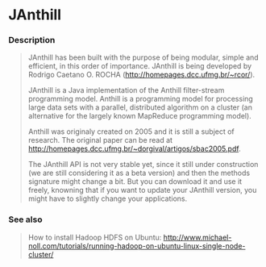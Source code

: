 JAnthill
========

### Description

>JAnthill has been built with the purpose of being modular, simple and efficient, in this order of importance.
>JAnthill is being developed by Rodrigo Caetano O. ROCHA (http://homepages.dcc.ufmg.br/~rcor/).
> 
>JAnthill is a Java implementation of the Anthill filter-stream programming model.
>Anthill is a programming model for processing large data sets with a parallel, distributed algorithm on a cluster (an alternative for the largely known MapReduce programming model).
> 
> Anthill was originaly created on 2005 and it is still a subject of research.
> The original paper can be read at http://homepages.dcc.ufmg.br/~dorgival/artigos/sbac2005.pdf.
> 
> The JAnthill API is not very stable yet, since it still under construction (we are still considering it as a beta version) and then the methods signature might change a bit.
> But you can download it and use it freely, knowning that if you want to update your JAnthill version, you might have to slightly change your applications.

### See also

> How to install Hadoop HDFS on Ubuntu:
> http://www.michael-noll.com/tutorials/running-hadoop-on-ubuntu-linux-single-node-cluster/
